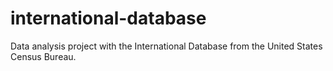 # international-database
Data analysis project with the International Database from the United States Census Bureau.
